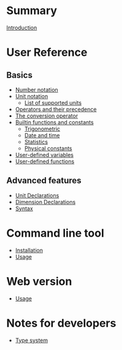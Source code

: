 # Summary

[Introduction](./introduction.md)

# User Reference

## Basics

- [Number notation]()
- [Unit notation]()
  - [List of supported units]()
- [Operators and their precedence]()
- [The conversion operator]()
- [Builtin functions and constants]()
  - [Trigonometric]()
  - [Date and time]()
  - [Statistics]()
  - [Physical constants]()
- [User-defined variables]()
- [User-defined functions]()

## Advanced features

- [Unit Declarations](./unit-declarations.md)
- [Dimension Declarations](./dimension-declarations.md)
- [Syntax]()

# Command line tool

- [Installation]()
- [Usage]()

# Web version

- [Usage]()

# Notes for developers

- [Type system](./type-system.md)
